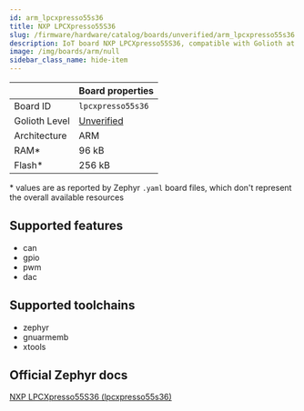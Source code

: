 ```yaml
---
id: arm_lpcxpresso55s36
title: NXP LPCXpresso55S36
slug: /firmware/hardware/catalog/boards/unverified/arm_lpcxpresso55s36
description: IoT board NXP LPCXpresso55S36, compatible with Golioth at unverified level.
image: /img/boards/arm/null
sidebar_class_name: hide-item
---
```


[//]: # (This is an auto-generated file, do not edit! Changes to it will be lost upon re-generation)



|                | Board properties     |
| -------------  | -------------------- |
| Board ID       | `lpcxpresso55s36` |
| Golioth Level  | [Unverified](/firmware/hardware#unverified-boards) |
| Architecture   | ARM |
| RAM*           | 96 kB |
| Flash*         | 256 kB |

\* values are as reported by Zephyr `.yaml` board files, which don't represent the overall available resources



## Supported features

* can
* gpio
* pwm
* dac

## Supported toolchains

* zephyr
* gnuarmemb
* xtools

## Official Zephyr docs

[NXP LPCXpresso55S36 (lpcxpresso55s36)](https://docs.zephyrproject.org/latest/boards/arm/lpcxpresso55s36/doc/index.html)
